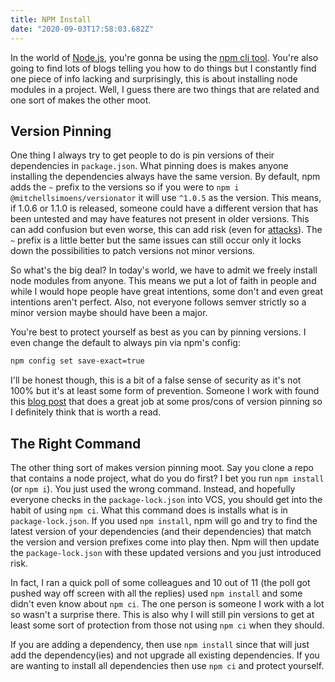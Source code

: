 ```yaml
---
title: NPM Install
date: "2020-09-03T17:58:03.682Z"
---
```


In the world of [Node.js](https://nodejs.org/), you're gonna be using the [npm cli tool](https://www.npmjs.com/). You're
also going to find lots of blogs telling you how to do things but I constantly find one piece of info lacking and
surprisingly, this is about installing node modules in a project. Well, I guess there are two things that are related
and one sort of makes the other moot.

## Version Pinning

One thing I always try to get people to do is pin versions of their dependencies in `package.json`. What pinning does is
makes anyone installing the dependencies always have the same version. By default, npm adds the `~` prefix to the
versions so if you were to `npm i @mitchellsimoens/versionator` it will use `^1.0.5` as the version. This means, if
1.0.6 or 1.1.0 is released, someone could have a different version that has been untested and may have features not
present in older versions. This can add confusion but even worse, this can add risk (even for
[attacks](https://eslint.org/blog/2018/07/postmortem-for-malicious-package-publishes)). The `~` prefix is a little better
but the same issues can still occur only it locks down the possibilities to patch versions not minor versions.

So what's the big deal? In today's world, we have to admit we freely install node modules from anyone. This means we
put a lot of faith in people and while I would hope people have great intentions, some don't and even great intentions
aren't perfect. Also, not everyone follows semver strictly so a minor version maybe should have been a major.

You're best to protect yourself as best as you can by pinning versions. I even change the default to always pin via
npm's config:

```sh
npm config set save-exact=true
```

I'll be honest though, this is a bit of a false sense of security as it's not 100% but it's at least some form of
prevention. Someone I work with found this [blog post](https://docs.renovatebot.com/dependency-pinning/) that does a
great job at some pros/cons of version pinning so I definitely think that is worth a read.

## The Right Command

The other thing sort of makes version pinning moot. Say you clone a repo that contains a node project, what do you do
first? I bet you run `npm install` (or `npm i`). You just used the wrong command. Instead, and hopefully everyone checks
in the `package-lock.json` into VCS, you should get into the habit of using `npm ci`. What this command does is installs
what is in `package-lock.json`. If you used `npm install`, npm will go and try to find the latest version of your
dependencies (and their dependencies) that match the version and version prefixes come into play then. Npm will then
update the `package-lock.json` with these updated versions and you just introduced risk.

In fact, I ran a quick poll of some colleagues and 10 out of 11 (the poll got pushed way off screen with all the
replies) used `npm install` and some didn't even know about `npm ci`. The one person is someone I work with a lot so
wasn't a surprise there. This is also why I will still pin versions to get at least some sort of protection from those
not using `npm ci` when they should.

If you are adding a dependency, then use `npm install` since that will just add the dependency(ies) and not upgrade all
existing dependencies. If you are wanting to install all dependencies then use `npm ci` and protect yourself.

